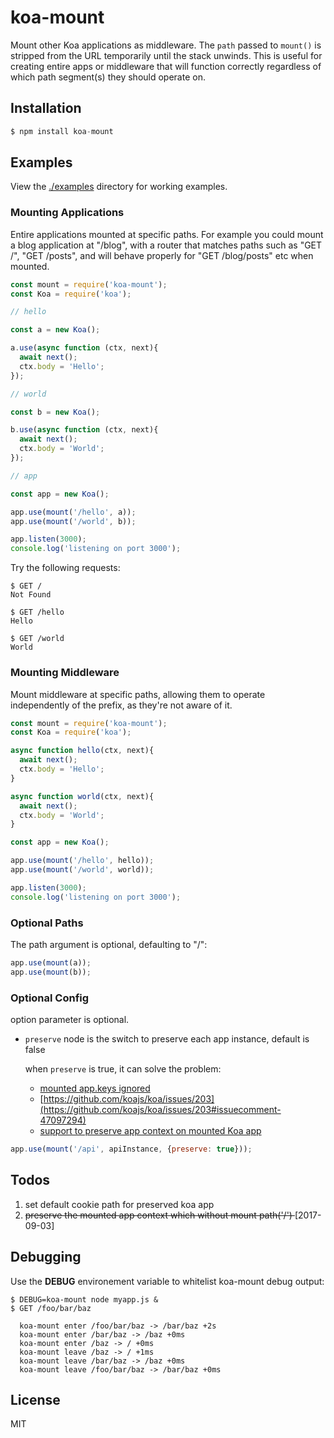 # koa-mount

  Mount other Koa applications as middleware. The `path` passed to `mount()` is stripped
  from the URL temporarily until the stack unwinds. This is useful for creating entire
  apps or middleware that will function correctly regardless of which path segment(s)
  they should operate on.

## Installation

```js
$ npm install koa-mount
```

## Examples

  View the [./examples](examples) directory for working examples.

### Mounting Applications

  Entire applications mounted at specific paths. For example you could mount
  a blog application at "/blog", with a router that matches paths such as
  "GET /", "GET /posts", and will behave properly for "GET /blog/posts" etc
  when mounted.

```js
const mount = require('koa-mount');
const Koa = require('koa');

// hello

const a = new Koa();

a.use(async function (ctx, next){
  await next();
  ctx.body = 'Hello';
});

// world

const b = new Koa();

b.use(async function (ctx, next){
  await next();
  ctx.body = 'World';
});

// app

const app = new Koa();

app.use(mount('/hello', a));
app.use(mount('/world', b));

app.listen(3000);
console.log('listening on port 3000');
```

  Try the following requests:

```
$ GET /
Not Found

$ GET /hello
Hello

$ GET /world
World
```

### Mounting Middleware

  Mount middleware at specific paths, allowing them to operate independently
  of the prefix, as they're not aware of it.

```js
const mount = require('koa-mount');
const Koa = require('koa');

async function hello(ctx, next){
  await next();
  ctx.body = 'Hello';
}

async function world(ctx, next){
  await next();
  ctx.body = 'World';
}

const app = new Koa();

app.use(mount('/hello', hello));
app.use(mount('/world', world));

app.listen(3000);
console.log('listening on port 3000');
```

### Optional Paths

  The path argument is optional, defaulting to "/":

```js
app.use(mount(a));
app.use(mount(b));
```

### Optional Config

  option parameter is optional.
  * `preserve` node is the switch to preserve each app instance, default is false
     
     when `preserve` is true, it can solve the problem:
     
     - [mounted app.keys ignored](https://github.com/koajs/mount/issues/29)
     - [https://github.com/koajs/koa/issues/203](https://github.com/koajs/koa/issues/203#issuecomment-47097294)
     - [support to preserve app context on mounted Koa app](https://github.com/koajs/mount/pull/58)
  
```js
app.use(mount('/api', apiInstance, {preserve: true}));
```

## Todos

1. set default cookie path for preserved koa app
2. <del>preserve the mounted app context which without mount path('/') </del> [2017-09-03]

## Debugging

  Use the __DEBUG__ environement variable to whitelist
  koa-mount debug output:

```
$ DEBUG=koa-mount node myapp.js &
$ GET /foo/bar/baz

  koa-mount enter /foo/bar/baz -> /bar/baz +2s
  koa-mount enter /bar/baz -> /baz +0ms
  koa-mount enter /baz -> / +0ms
  koa-mount leave /baz -> / +1ms
  koa-mount leave /bar/baz -> /baz +0ms
  koa-mount leave /foo/bar/baz -> /bar/baz +0ms
```

## License

  MIT

